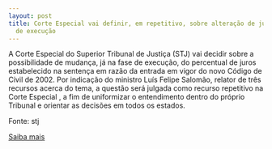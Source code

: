 ```yaml
---
layout: post
title: Corte Especial vai definir, em repetitivo, sobre alteração de juros na fase
  de execução
---
```

<p>A Corte Especial do Superior Tribunal de Justiça (STJ) vai decidir sobre a possibilidade de mudança, já na fase de execução, do percentual de juros estabelecido na sentença em razão da entrada em vigor do novo Código de Civil de 2002. Por indicação do ministro Luís Felipe Salomão, relator de três recursos acerca do tema, a questão será julgada como recurso repetitivo na Corte Especial , a fim de uniformizar o entendimento dentro do próprio Tribunal e orientar as decisões em todos os estados.</p><p>Fonte: stj</p><p><a href="http://www.stj.jus.br/portal_stj/publicacao/engine.wsp?tmp.area=398&tmp.texto=94285" target="_blank">Saiba mais </a></p>
